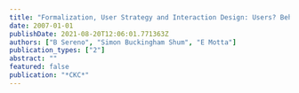 ```yaml
---
title: "Formalization, User Strategy and Interaction Design: Users? Behaviour with Discourse Tagging Semantics"
date: 2007-01-01
publishDate: 2021-08-20T12:06:01.771363Z
authors: ["B Sereno", "Simon Buckingham Shum", "E Motta"]
publication_types: ["2"]
abstract: ""
featured: false
publication: "*CKC*"
---
```


